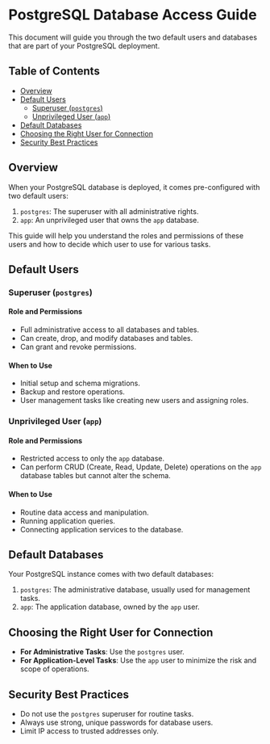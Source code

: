 # PostgreSQL Database Access Guide

This document will guide you through the two default users and databases that are part of your PostgreSQL deployment.

## Table of Contents

- [Overview](#overview)
- [Default Users](#default-users)
  - [Superuser (`postgres`)](#superuser-postgres)
  - [Unprivileged User (`app`)](#unprivileged-user-app)
- [Default Databases](#default-databases)
- [Choosing the Right User for Connection](#choosing-the-right-user-for-connection)
- [Security Best Practices](#security-best-practices)

## Overview

When your PostgreSQL database is deployed, it comes pre-configured with two default users:

1. `postgres`: The superuser with all administrative rights.
2. `app`: An unprivileged user that owns the `app` database.

This guide will help you understand the roles and permissions of these users and how to decide which user to use for various tasks.

## Default Users

### Superuser (`postgres`)

#### Role and Permissions

- Full administrative access to all databases and tables.
- Can create, drop, and modify databases and tables.
- Can grant and revoke permissions.

#### When to Use

- Initial setup and schema migrations.
- Backup and restore operations.
- User management tasks like creating new users and assigning roles.

### Unprivileged User (`app`)

#### Role and Permissions

- Restricted access to only the `app` database.
- Can perform CRUD (Create, Read, Update, Delete) operations on the `app` database tables but cannot alter the schema.

#### When to Use

- Routine data access and manipulation.
- Running application queries.
- Connecting application services to the database.

## Default Databases

Your PostgreSQL instance comes with two default databases:

1. `postgres`: The administrative database, usually used for management tasks.
2. `app`: The application database, owned by the `app` user.

## Choosing the Right User for Connection

- **For Administrative Tasks**: Use the `postgres` user.
- **For Application-Level Tasks**: Use the `app` user to minimize the risk and scope of operations.

## Security Best Practices

- Do not use the `postgres` superuser for routine tasks.
- Always use strong, unique passwords for database users.
- Limit IP access to trusted addresses only.

